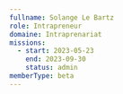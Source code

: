 ```yaml
---
fullname: Solange Le Bartz
role: Intrapreneur
domaine: Intraprenariat
missions:
  - start: 2023-05-23
    end: 2023-09-30
    status: admin
memberType: beta
---
```


